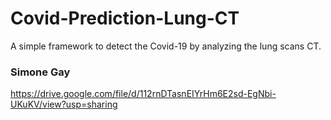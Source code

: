 # Covid-Prediction-Lung-CT
A simple framework to detect the Covid-19 by analyzing the lung scans CT.

<h3>Simone Gay</h3>

https://drive.google.com/file/d/112rnDTasnEIYrHm6E2sd-EgNbi-UKuKV/view?usp=sharing
